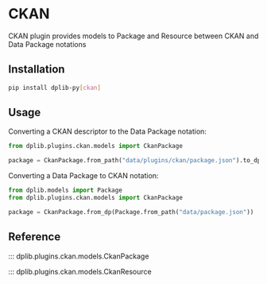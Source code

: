 # CKAN

CKAN plugin provides models to Package and Resource between CKAN and Data Package notations

## Installation

```bash
pip install dplib-py[ckan]
```

## Usage

Converting a CKAN descriptor to the Data Package notation:

```python
from dplib.plugins.ckan.models import CkanPackage

package = CkanPackage.from_path("data/plugins/ckan/package.json").to_dp()
```

Converting a Data Package to CKAN notation:

```python
from dplib.models import Package
from dplib.plugins.ckan.models import CkanPackage

package = CkanPackage.from_dp(Package.from_path("data/package.json"))
```

## Reference

::: dplib.plugins.ckan.models.CkanPackage

::: dplib.plugins.ckan.models.CkanResource
